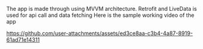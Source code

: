 The app is made through using MVVM architecture. Retrofit and LiveData is used for api call and data fetching
Here is the sample working video of the app






https://github.com/user-attachments/assets/ed3ce8aa-c3b4-4a87-8919-61ad71e14311

